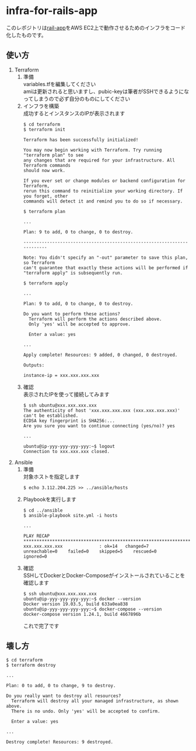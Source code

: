 # infra-for-rails-app
このレポジトリは[rail-app](https://github.com/YunosukeY/rails-app)をAWS EC2上で動作させるためのインフラをコード化したものです。

## 使い方
1. Terraform
    1. 準備  
        variables.tfを編集してください  
        amiは更新されると思いますし、pubic-keyは筆者がSSHできるようになってしまうので必ず自分のものにしてください
    2. インフラを構築  
        成功するとインスタンスのIPが表示されます
        ```
        $ cd terraform
        $ terraform init
        
        Terraform has been successfully initialized!
        
        You may now begin working with Terraform. Try running "terraform plan" to see
        any changes that are required for your infrastructure. All Terraform commands
        should now work.
        
        If you ever set or change modules or backend configuration for Terraform,
        rerun this command to reinitialize your working directory. If you forget, other
        commands will detect it and remind you to do so if necessary.
        
        $ terraform plan
        
        ...
        
        Plan: 9 to add, 0 to change, 0 to destroy.
        
        ------------------------------------------------------------------------
        
        Note: You didn't specify an "-out" parameter to save this plan, so Terraform
        can't guarantee that exactly these actions will be performed if
        "terraform apply" is subsequently run.
        
        $ terraform apply
        
        ...
        
        Plan: 9 to add, 0 to change, 0 to destroy.
        
        Do you want to perform these actions?
          Terraform will perform the actions described above.
          Only 'yes' will be accepted to approve.
        
          Enter a value: yes
        
        ...
        
        Apply complete! Resources: 9 added, 0 changed, 0 destroyed.
        
        Outputs:
        
        instance-ip = xxx.xxx.xxx.xxx
        ```
    3. 確認   
        表示されたIPを使って接続してみます
        ```
        $ ssh ubuntu@xxx.xxx.xxx.xxx
        The authenticity of host 'xxx.xxx.xxx.xxx (xxx.xxx.xxx.xxx)' can't be established.
        ECDSA key fingerprint is SHA256:...
        Are you sure you want to continue connecting (yes/no)? yes
        
        ...
        
        ubuntu@ip-yyy-yyy-yyy-yyy:~$ logout
        Connection to xxx.xxx.xxx closed.
        ```
2. Ansible
    1. 準備  
        対象ホストを指定します
        ```
        $ echo 3.112.204.225 >> ../ansible/hosts
        ```
    2. Playbookを実行します
        ```
        $ cd ../ansible
        $ ansible-playbook site.yml -i hosts
        
        ...
        
        PLAY RECAP **********************************************************************************************
        xxx.xxx.xxx.xxx              : ok=14   changed=7    unreachable=0    failed=0    skipped=5    rescued=0    ignored=0 
        ```
    3. 確認  
        SSHしてDockerとDocker-Composeがインストールされていることを確認します
        ```
        $ ssh ubuntu@xxx.xxx.xxx.xxx
        ubuntu@ip-yyy-yyy-yyy-yyy:~$ docker --version
        Docker version 19.03.5, build 633a0ea838
        ubuntu@ip-yyy-yyy-yyy-yyy:~$ docker-compose --version
        docker-compose version 1.24.1, build 4667896b
        ```
        これで完了です

## 壊し方
```
$ cd terraform
$ terraform destroy

...

Plan: 0 to add, 0 to change, 9 to destroy.

Do you really want to destroy all resources?
  Terraform will destroy all your managed infrastructure, as shown above.
  There is no undo. Only 'yes' will be accepted to confirm.

  Enter a value: yes

...

Destroy complete! Resources: 9 destroyed.
```
